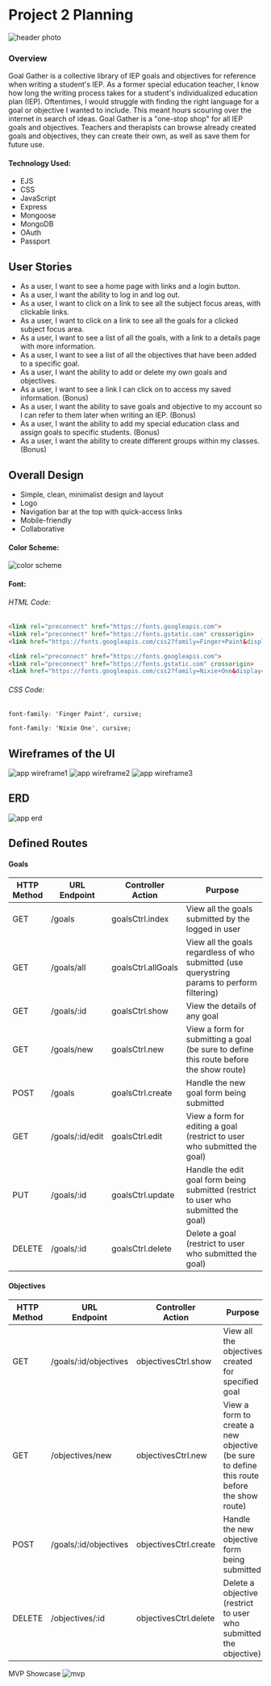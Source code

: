 # Project 2 Planning
![header photo](https://i.imgur.com/VRC1Fhf.png)
### Overview
Goal Gather is a collective library of IEP goals and objectives for reference when writing a student's IEP. As a former special education teacher, I know how long the writing process takes for a student's individualized education plan (IEP). Oftentimes, I would struggle with finding the right language for a goal or objective I wanted to include. This meant hours scouring over the internet in search of ideas. Goal Gather is a "one-stop shop" for all IEP goals and objectives. Teachers and therapists can browse already created goals and objectives, they can create their own, as well as save them for future use. 

#### Technology Used:
- EJS
- CSS
- JavaScript
- Express
- Mongoose
- MongoDB
- OAuth
- Passport

## User Stories
- As a user, I want to see a home page with links and a login button.
- As a user, I want the ability to log in and log out.
- As a user, I want to click on a link to see all the subject focus areas, with clickable links.
- As a user, I want to click on a link to see all the goals for a clicked subject focus area.
- As a user, I want to see a list of all the goals, with a link to a details page with more information.
- As a user, I want to see a list of all the objectives that have been added to a specific goal.
- As a user, I want the ability to add or delete my own goals and objectives.
- As a user, I want to see a link I can click on to access my saved information. (Bonus)
- As a user, I want the ability to save goals and objective to my account so I can refer to them later when writing an IEP. (Bonus)
- As a user, I want the ability to add my special education class and assign goals to specific students. (Bonus)
- As a user, I want the ability to create different groups within my classes. (Bonus)

## Overall Design
- Simple, clean, minimalist design and layout
- Logo
- Navigation bar at the top with quick-access links
- Mobile-friendly
- Collaborative

#### Color Scheme:
![color scheme](https://i.imgur.com/5V8UFYJ.jpg)

#### Font:
###### HTML Code:
```html
<link rel="preconnect" href="https://fonts.googleapis.com">
<link rel="preconnect" href="https://fonts.gstatic.com" crossorigin>
<link href="https://fonts.googleapis.com/css2?family=Finger+Paint&display=swap" rel="stylesheet">

<link rel="preconnect" href="https://fonts.googleapis.com">
<link rel="preconnect" href="https://fonts.gstatic.com" crossorigin>
<link href="https://fonts.googleapis.com/css2?family=Nixie+One&display=swap" rel="stylesheet">
```
###### CSS Code:
```css
font-family: 'Finger Paint', cursive;

font-family: 'Nixie One', cursive;
```

## Wireframes of the UI
![app wireframe1](https://i.imgur.com/ITKuz50.jpg)
![app wireframe2](https://i.imgur.com/RNYpAm8.jpg)
![app wireframe3](https://i.imgur.com/PRkF1OX.jpg)

## ERD
![app erd](https://i.imgur.com/SoYvnyJ.png)

## Defined Routes

#### Goals

|HTTP<br>Method|URL<br>Endpoint|Controller<br>Action|Purpose|
|---|---|---|---|
| GET | /goals | goalsCtrl.index | View all the goals submitted by the logged in user |
| GET | /goals/all | goalsCtrl.allGoals | View all the goals regardless of who submitted (use querystring params to perform filtering) |
| GET | /goals/:id | goalsCtrl.show | View the details of any goal |
| GET | /goals/new | goalsCtrl.new | View a form for submitting a goal (be sure to define this route before the show route)|
| POST | /goals | goalsCtrl.create | Handle the new goal form being submitted |
| GET | /goals/:id/edit | goalsCtrl.edit | View a form for editing a goal (restrict to user who submitted the goal) |
| PUT | /goals/:id| goalsCtrl.update | Handle the edit goal form being submitted (restrict to user who submitted the goal) |
| DELETE | /goals/:id| goalsCtrl.delete | Delete a goal (restrict to user who submitted the goal) |

#### Objectives

|HTTP<br>Method|URL<br>Endpoint|Controller<br>Action|Purpose|
|---|---|---|---|
| GET | /goals/:id/objectives | objectivesCtrl.show | View all the objectives created for specified goal |
| GET | /objectives/new | objectivesCtrl.new | View a form to create a new objective (be sure to define this route before the show route) |
| POST | /goals/:id/objectives | objectivesCtrl.create | Handle the new objective form being submitted |
| DELETE | /objectives/:id| objectivesCtrl.delete | Delete a objective (restrict to user who submitted the objective) |

MVP Showcase
![mvp](https://i.imgur.com/NxmFIP3.png)
